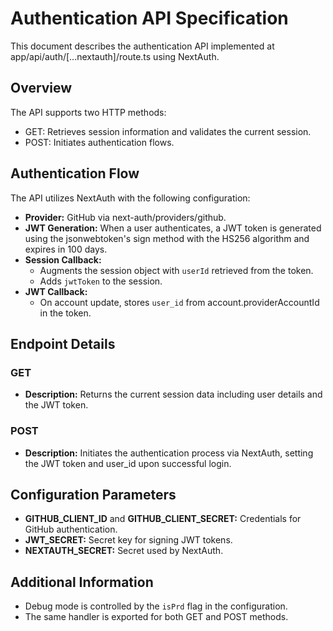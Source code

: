  # Authentication API Specification
 
 This document describes the authentication API implemented at app/api/auth/[...nextauth]/route.ts using NextAuth.
 
 ## Overview
 
 The API supports two HTTP methods:
 - GET: Retrieves session information and validates the current session.
 - POST: Initiates authentication flows.
 
 ## Authentication Flow
 
 The API utilizes NextAuth with the following configuration:
 
 - **Provider:** GitHub via next-auth/providers/github.
 - **JWT Generation:** When a user authenticates, a JWT token is generated using the jsonwebtoken's sign method with the HS256 algorithm and expires in 100 days.
 - **Session Callback:**
    - Augments the session object with `userId` retrieved from the token.
    - Adds `jwtToken` to the session.
 - **JWT Callback:**
    - On account update, stores `user_id` from account.providerAccountId in the token.
 
 ## Endpoint Details
 
 ### GET
 
 - **Description:** Returns the current session data including user details and the JWT token.
 
 ### POST
 
 - **Description:** Initiates the authentication process via NextAuth, setting the JWT token and user_id upon successful login.
 
 ## Configuration Parameters
 
 - **GITHUB_CLIENT_ID** and **GITHUB_CLIENT_SECRET:** Credentials for GitHub authentication.
 - **JWT_SECRET:** Secret key for signing JWT tokens.
 - **NEXTAUTH_SECRET:** Secret used by NextAuth.
 
 ## Additional Information
 
 - Debug mode is controlled by the `isPrd` flag in the configuration.
 - The same handler is exported for both GET and POST methods.
